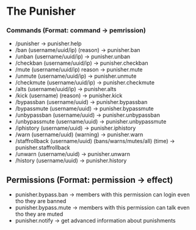 # The Punisher

### Commands (Format: command -> pemrission)
- /punisher -> punisher.help
- /ban (username/uuid/ip) (reason) -> punisher.ban
- /unban (username/uuid/ip) -> punisher.unban
- /checkban (username/uuid/ip) -> punisher.checkban
- /mute (username/uuid/ip) reason -> punisher.mute
- /unmute (username/uuid/ip) -> punisher.unmute
- /checkmute (username/uuid/ip) -> punisher.checkmute
- /alts (username/uuid/ip) -> punisher.alts
- /kick (username) (reason) -> punisher.kick
- /bypassban (username/uuid) -> punisher.bypassban
- /bypassmute (username/uuid) -> punisher.bypassmute
- /unbypassban (username/uuid) -> punisher.unbypassban
- /unbypassmute (username/uuid) -> punisher.unbypassmute
- /iphistory (username/uuid) -> punisher.iphistory
- /warn (username/uuid) (warning) -> punisher.warn
- /staffrollback (username/uuid) (bans/warns/mutes/all) (time) -> punisher.staffrollback
- /unwarn (username/uuid) -> punisher.unwarn
- /history (username/uuid) -> punisher.history

## Permissions (Format: permission -> effect)
- punisher.bypass.ban -> members with this permission can login even tho they are banned
- punisher.bypass.mute -> members with this permission can talk even tho they are muted
- punisher.notify -> get advanced information about punishments